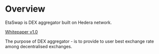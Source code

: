 # Overview

EtaSwap is DEX aggregator built on Hedera network.

[Whitepaper v1.0](https://etaswap.com/whitepaper\_v1.0.pdf)

The purpose of DEX aggregator - is to provide to user best exchange rate among decentralised exchanges.
